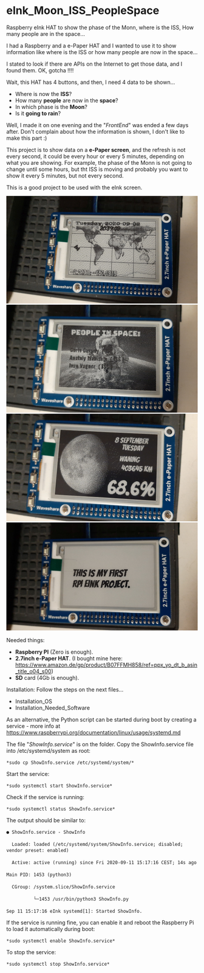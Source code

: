 # eInk_Moon_ISS_PeopleSpace
Raspberry eInk HAT to show the phase of the Monn, where is the ISS, How many people are in the space...


I had a Raspberry and a e-Paper HAT and I wanted to use it to show information like where is the ISS or how many people are now in the space...

I stated to look if there are APIs on the Internet to get those data, and I found them.
OK, gotcha !!!!

Wait, this HAT has 4 buttons, and then, I need 4 data to be shown...

- Where is now the **ISS**?
- How many **people** are now in the **space**?
- In which phase is the **Moon**?
- Is it **going to rain**?

Well, I made it on one evening and the "*FrontEnd*" was ended a few days after.
Don't complain about how the information is shown, I don't like to make this part :)


This project is to show data on a **e-Paper screen**, and the refresh is not every second, it could be every hour or every 5 minutes, depending on what you are showing.
For example, the phase of the Monn is not going to change until some hours, but tht ISS is moving and probably you want to show it every 5 minutes, but not every second.

This is a good project to be used with the eInk screen.

![Alt text](ISS.jpg?raw=true "Where is the ISS")
![Alt text](People_Space.jpg?raw=true "Who is on the Space?")
![Alt text](Moon_phase.jpg?raw=true "Moon Phase")
![Alt text](Message.jpg?raw=true "Message")


Needed things:
- **Raspberry PI** (Zero is enough).
- **2.7inch e-Paper HAT**. (I bought mine here: https://www.amazon.de/gp/product/B07FFMH858/ref=ppx_yo_dt_b_asin_title_o04_s00)
- **SD** card (4Gb is enough).


Installation:
Follow the steps on the next files...
- Installation_OS
- Installation_Needed_Software

As an alternative, the Python script can be started during boot by creating a service - more info at https://www.raspberrypi.org/documentation/linux/usage/systemd.md

The file "*ShowInfo.service*" is on the folder.
Copy the ShowInfo.service file into /etc/systemd/system as root:

```
*sudo cp ShowInfo.service /etc/systemd/system/*
```

Start the service:

```
*sudo systemctl start ShowInfo.service*
```

Check if the service is running:

```
*sudo systemctl status ShowInfo.service*
```

The output should be similar to:



```
● ShowInfo.service - ShowInfo

  Loaded: loaded (/etc/systemd/system/ShowInfo.service; disabled; vendor preset: enabled)
  
  Active: active (running) since Fri 2020-09-11 15:17:16 CEST; 14s ago
  
Main PID: 1453 (python3)

  CGroup: /system.slice/ShowInfo.service
  
          └─1453 /usr/bin/python3 ShowInfo.py
          
Sep 11 15:17:16 eInk systemd[1]: Started ShowInfo.
```



If the service is running fine, you can enable it and reboot the Raspberry Pi to load it automatically during boot:

```
*sudo systemctl enable ShowInfo.service*
```

To stop the service:

```
*sudo systemctl stop ShowInfo.service*
```
